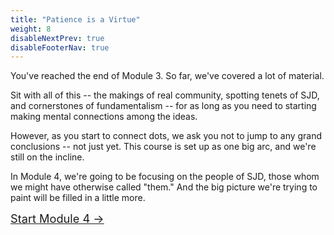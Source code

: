 ```yaml
---
title: "Patience is a Virtue"
weight: 8
disableNextPrev: true
disableFooterNav: true
---
```


You've reached the end of Module 3. So far, we've covered a lot of material.

Sit with all of this -- the makings of real community, spotting tenets of SJD, and cornerstones of fundamentalism -- for as long as you need to starting making mental connections among the ideas.

However, as you start to connect dots, we ask you not to jump to any grand conclusions -- not just yet. This course is set up as one big arc, and we're still on the incline.

In Module 4, we're going to be focusing on the people of SJD, those whom we might have otherwise called "them." And the big picture we're trying to paint will be filled in a little more.

<div class="entry-nav nav" style="font-size: 1.3em; justify-content: center">
<a href="https://4.course.sjmd.space" class="btn btn-cta pulse" title="Start Module 4" >Start Module 4  &rarr;</a>
</div>